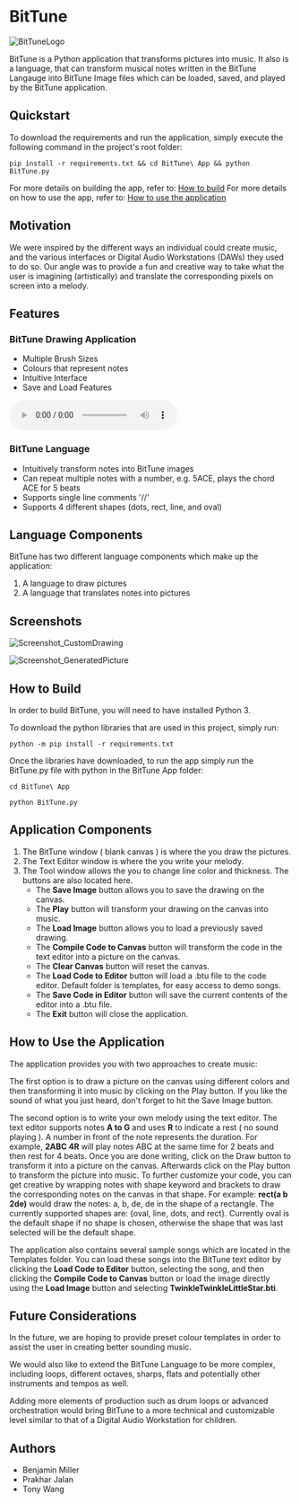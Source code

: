 # BitTune
![BitTuneLogo](https://gitlab.cas.mcmaster.ca/cs4tb3-winter19/group-11-final-project/raw/master/Assets/BitTune_Logo.png)

BitTune is a Python application that transforms pictures into music.
It also is a language, that can transform musical notes written in the BitTune Langauge into BitTune Image files which can be loaded, saved, and played by the BitTune application.

## Quickstart
To download the requirements and run the application, simply execute the following command in the project's root folder:

`pip install -r requirements.txt && cd BitTune\ App && python BitTune.py`

For more details on building the app, refer to: [How to build](#how-to-build)
For more details on how to use the app, refer to: [How to use the application](#how-to-use-the-application)

## Motivation
We were inspired by the different ways an individual could create music, and the various interfaces or Digital Audio Workstations (DAWs) they used to do so. 
Our angle was to provide a fun and creative way to take what the user is imagining (artistically) and translate the corresponding pixels on screen into a melody.

## Features
### BitTune Drawing Application
* Multiple Brush Sizes
* Colours that represent notes
* Intuitive Interface
* Save and Load Features

<audio src="Assets/sample_song.wav" controls preload></audio>

### BitTune Language
* Intuitively transform notes into BitTune images
* Can repeat multiple notes with a number, e.g. 5ACE, plays the chord ACE for 5 beats
* Supports single line comments '//'
* Supports 4 different shapes (dots, rect, line, and oval)

## Language Components

BitTune has two different language components which make up the application:
1. A language to draw pictures
2. A language that translates notes into pictures

## Screenshots
![Screenshot_CustomDrawing](https://gitlab.cas.mcmaster.ca/cs4tb3-winter19/group-11-final-project/raw/master/Assets/Screenshot_1.png)

![Screenshot_GeneratedPicture](https://gitlab.cas.mcmaster.ca/cs4tb3-winter19/group-11-final-project/raw/master/Assets/ScreenShot_2.png)

## How to Build
In order to build BitTune, you will need to have installed Python 3.

To download the python libraries that are used in this project, simply run:

`python -m pip install -r requirements.txt`

Once the libraries have downloaded, to run the app simply run the BitTune.py file with python in the BitTune App folder:

`cd BitTune\ App`

`python BitTune.py`

## Application Components
1. The BitTune window ( blank canvas ) is where the you draw the pictures.
2. The Text Editor window is where the you write your melody.
3. The Tool window allows the you to change line color and thickness. The buttons are also located here.
   * The __Save Image__ button allows you to save the drawing on the canvas.
   * The __Play__ button will transform your drawing on the canvas into music.
   * The __Load Image__ button allows you to load a previously saved drawing.
   * The __Compile Code to Canvas__ button will transform the code in the text editor into a picture on the canvas.
   * The __Clear Canvas__ button will reset the canvas.
   * The __Load Code to Editor__ button will load a .btu file to the code editor. Default folder is templates, for easy access to demo songs.
   * The __Save Code in Editor__ button will save the current contents of the editor into a .btu file.
   * The __Exit__ button will close the application.

## How to Use the Application
The application provides you with two approaches to create music:

The first option is to draw a picture on the canvas using different colors and then transforming it into music by clicking on the Play button. If you like the sound of what you just heard, don't forget to hit the Save Image button.

The second option is to write your own melody using the text editor. The text editor supports notes __A to G__ and uses __R__ to indicate a rest ( no sound playing ). A number in front of the note represents the duration. For example, __2ABC 4R__ will play notes ABC at the same time for 2 beats and then rest for 4 beats. Once you are done writing, click on the Draw button to transform it into a picture on the canvas. Afterwards click on the Play button to transform the picture into music.
To further customize your code, you can get creative by wrapping notes with shape keyword and brackets to draw the corresponding notes on the canvas in that shape. For example: __rect(a b 2de)__ would draw the notes: a, b, de, de in the shape of a rectangle. The currently supported shapes are: {oval, line, dots, and rect}. Currently oval is the default shape if no shape is chosen, otherwise the shape that was last selected will be the default shape.

The application also contains several sample songs which are located in the Templates folder. You can load these songs into the BitTune text editor by clicking the __Load Code to Editor__ button, selecting the song, and then clicking the __Compile Code to Canvas__ button or load the image directly using the __Load Image__ button and selecting __TwinkleTwinkleLittleStar.bti__.

## Future Considerations
In the future, we are hoping to provide preset colour templates in order to assist the user in creating better sounding music. 

We would also like to extend the BitTune Language to be more complex, including loops, different octaves, sharps, flats and potentially other instruments and tempos as well. 

Adding more elements of production such as drum loops or advanced orchestration would bring BitTune to a more technical and customizable level similar to that of a Digital Audio Workstation for children.


## Authors
* Benjamin Miller
* Prakhar Jalan
* Tony Wang